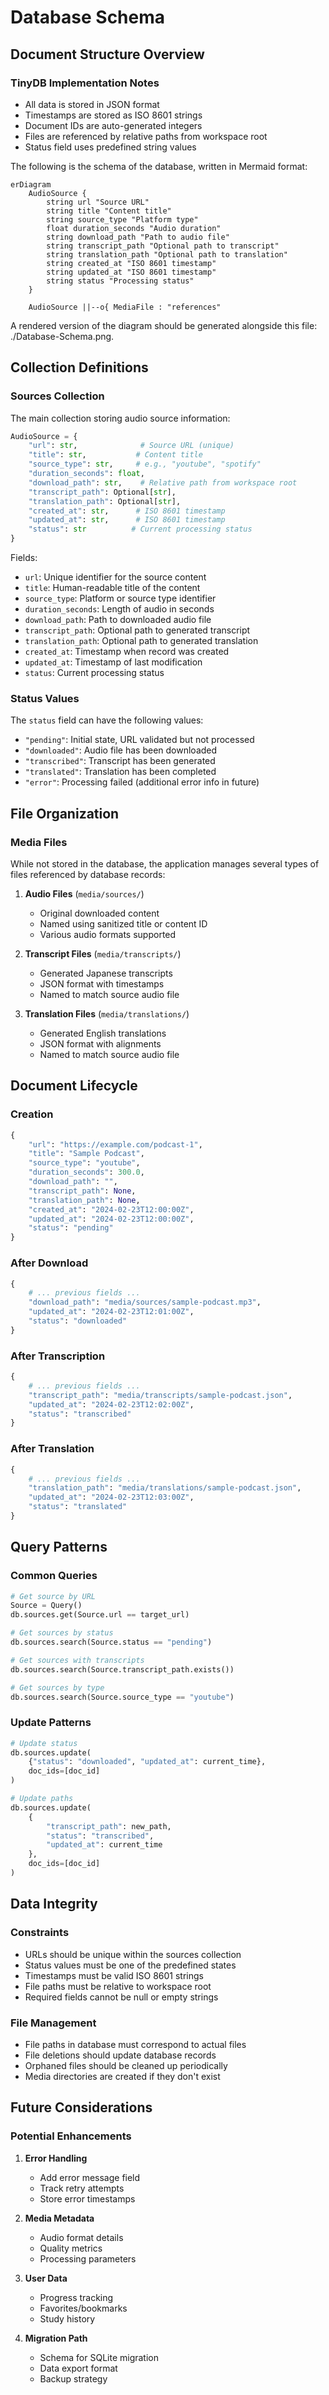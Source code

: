 # Database Schema

## Document Structure Overview

### TinyDB Implementation Notes
- All data is stored in JSON format
- Timestamps are stored as ISO 8601 strings
- Document IDs are auto-generated integers
- Files are referenced by relative paths from workspace root
- Status field uses predefined string values

The following is the schema of the database, written in Mermaid format:

```mermaid
erDiagram
    AudioSource {
        string url "Source URL"
        string title "Content title"
        string source_type "Platform type"
        float duration_seconds "Audio duration"
        string download_path "Path to audio file"
        string transcript_path "Optional path to transcript"
        string translation_path "Optional path to translation"
        string created_at "ISO 8601 timestamp"
        string updated_at "ISO 8601 timestamp"
        string status "Processing status"
    }

    AudioSource ||--o{ MediaFile : "references"
```

A rendered version of the diagram should be generated alongside this file: ./Database-Schema.png.

## Collection Definitions

### Sources Collection
The main collection storing audio source information:

```python
AudioSource = {
    "url": str,              # Source URL (unique)
    "title": str,           # Content title
    "source_type": str,     # e.g., "youtube", "spotify"
    "duration_seconds": float,
    "download_path": str,    # Relative path from workspace root
    "transcript_path": Optional[str],
    "translation_path": Optional[str],
    "created_at": str,      # ISO 8601 timestamp
    "updated_at": str,      # ISO 8601 timestamp
    "status": str          # Current processing status
}
```

Fields:
- `url`: Unique identifier for the source content
- `title`: Human-readable title of the content
- `source_type`: Platform or source type identifier
- `duration_seconds`: Length of audio in seconds
- `download_path`: Path to downloaded audio file
- `transcript_path`: Optional path to generated transcript
- `translation_path`: Optional path to generated translation
- `created_at`: Timestamp when record was created
- `updated_at`: Timestamp of last modification
- `status`: Current processing status

### Status Values
The `status` field can have the following values:
- `"pending"`: Initial state, URL validated but not processed
- `"downloaded"`: Audio file has been downloaded
- `"transcribed"`: Transcript has been generated
- `"translated"`: Translation has been completed
- `"error"`: Processing failed (additional error info in future)

## File Organization

### Media Files
While not stored in the database, the application manages several types of files referenced by database records:

1. **Audio Files** (`media/sources/`)
   - Original downloaded content
   - Named using sanitized title or content ID
   - Various audio formats supported

2. **Transcript Files** (`media/transcripts/`)
   - Generated Japanese transcripts
   - JSON format with timestamps
   - Named to match source audio file

3. **Translation Files** (`media/translations/`)
   - Generated English translations
   - JSON format with alignments
   - Named to match source audio file

## Document Lifecycle

### Creation
```python
{
    "url": "https://example.com/podcast-1",
    "title": "Sample Podcast",
    "source_type": "youtube",
    "duration_seconds": 300.0,
    "download_path": "",
    "transcript_path": None,
    "translation_path": None,
    "created_at": "2024-02-23T12:00:00Z",
    "updated_at": "2024-02-23T12:00:00Z",
    "status": "pending"
}
```

### After Download
```python
{
    # ... previous fields ...
    "download_path": "media/sources/sample-podcast.mp3",
    "updated_at": "2024-02-23T12:01:00Z",
    "status": "downloaded"
}
```

### After Transcription
```python
{
    # ... previous fields ...
    "transcript_path": "media/transcripts/sample-podcast.json",
    "updated_at": "2024-02-23T12:02:00Z",
    "status": "transcribed"
}
```

### After Translation
```python
{
    # ... previous fields ...
    "translation_path": "media/translations/sample-podcast.json",
    "updated_at": "2024-02-23T12:03:00Z",
    "status": "translated"
}
```

## Query Patterns

### Common Queries
```python
# Get source by URL
Source = Query()
db.sources.get(Source.url == target_url)

# Get sources by status
db.sources.search(Source.status == "pending")

# Get sources with transcripts
db.sources.search(Source.transcript_path.exists())

# Get sources by type
db.sources.search(Source.source_type == "youtube")
```

### Update Patterns
```python
# Update status
db.sources.update(
    {"status": "downloaded", "updated_at": current_time},
    doc_ids=[doc_id]
)

# Update paths
db.sources.update(
    {
        "transcript_path": new_path,
        "status": "transcribed",
        "updated_at": current_time
    },
    doc_ids=[doc_id]
)
```

## Data Integrity

### Constraints
- URLs should be unique within the sources collection
- Status values must be one of the predefined states
- Timestamps must be valid ISO 8601 strings
- File paths must be relative to workspace root
- Required fields cannot be null or empty strings

### File Management
- File paths in database must correspond to actual files
- File deletions should update database records
- Orphaned files should be cleaned up periodically
- Media directories are created if they don't exist

## Future Considerations

### Potential Enhancements
1. **Error Handling**
   - Add error message field
   - Track retry attempts
   - Store error timestamps

2. **Media Metadata**
   - Audio format details
   - Quality metrics
   - Processing parameters

3. **User Data**
   - Progress tracking
   - Favorites/bookmarks
   - Study history

4. **Migration Path**
   - Schema for SQLite migration
   - Data export format
   - Backup strategy
